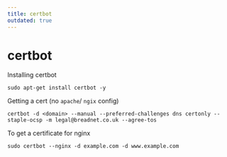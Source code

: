 ```yaml
---
title: certbot
outdated: true
---
```

# certbot

Installing certbot

```shell
sudo apt-get install certbot -y
```

Getting a cert (no `apache`/ `ngix` config)

```shell
certbot -d <domain> --manual --preferred-challenges dns certonly --staple-ocsp -m legal@breadnet.co.uk --agree-tos
```


To get a certificate for nginx
```shell
sudo certbot --nginx -d example.com -d www.example.com
```
